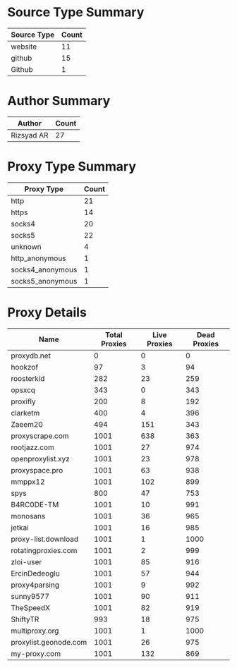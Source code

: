 # Source Type Summary

| Source Type | Count |
|-------------|-------|
| website | 11 |
| github | 15 |
| Github | 1 |


# Author Summary

| Author | Count |
|--------|-------|
| Rizsyad AR | 27 |


# Proxy Type Summary

| Proxy Type | Count |
|------------|-------|
| http | 21 |
| https | 14 |
| socks4 | 20 |
| socks5 | 22 |
| unknown | 4 |
| http_anonymous | 1 |
| socks4_anonymous | 1 |
| socks5_anonymous | 1 |


# Proxy Details

| Name | Total Proxies | Live Proxies | Dead Proxies |
|------|---------------|--------------|---------------|
| proxydb.net | 0 | 0 | 0 |
| hookzof | 97 | 3 | 94 |
| roosterkid | 282 | 23 | 259 |
| opsxcq | 343 | 0 | 343 |
| proxifly | 200 | 8 | 192 |
| clarketm | 400 | 4 | 396 |
| Zaeem20 | 494 | 151 | 343 |
| proxyscrape.com | 1001 | 638 | 363 |
| rootjazz.com | 1001 | 27 | 974 |
| openproxylist.xyz | 1001 | 23 | 978 |
| proxyspace.pro | 1001 | 63 | 938 |
| mmppx12 | 1001 | 102 | 899 |
| spys | 800 | 47 | 753 |
| B4RC0DE-TM | 1001 | 10 | 991 |
| monosans | 1001 | 36 | 965 |
| jetkai | 1001 | 16 | 985 |
| proxy-list.download | 1001 | 1 | 1000 |
| rotatingproxies.com | 1001 | 2 | 999 |
| zloi-user | 1001 | 85 | 916 |
| ErcinDedeoglu | 1001 | 57 | 944 |
| proxy4parsing | 1001 | 9 | 992 |
| sunny9577 | 1001 | 90 | 911 |
| TheSpeedX | 1001 | 82 | 919 |
| ShiftyTR | 993 | 18 | 975 |
| multiproxy.org | 1001 | 1 | 1000 |
| proxylist.geonode.com | 1001 | 26 | 975 |
| my-proxy.com | 1001 | 132 | 869 |
